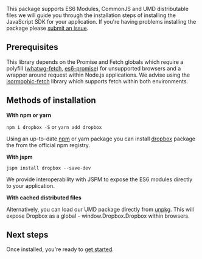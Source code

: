 This package supports ES6 Modules, CommonJS and UMD distributable files we will guide you through the installation steps of installing the JavaScript SDK for your application. If you're having problems installing the package please [submit an issue](https://github.com/dropbox/dropbox-sdk-js/issues).

## Prerequisites
This library depends on the Promise and Fetch globals which require a polyfill ([whatwg-fetch](https://www.npmjs.com/package/whatwg-fetch), [es6-promise](https://www.npmjs.com/package/es6-promise)) for unsupported browsers and a wrapper around request within Node.js applications. We advise using the [isormophic-fetch](https://www.npmjs.com/package/isomorphic-fetch) library which supports fetch within both environments.

## Methods of installation
**With npm or yarn**

`npm i dropbox -S` or `yarn add dropbox`

Using an up-to-date [npm](https://www.npmjs.com/) or yarn package you can install [dropbox](http://dropbox.github.io/dropbox-sdk-js) package the from the official npm registry.


**With jspm**

`jspm install dropbox --save-dev`

We provide interoperability with JSPM to expose the ES6 modules directly to your application.


**With cached distributed files**

Alternatively, you can load our UMD package directly from [unpkg](https://unpkg.com/). This will expose Dropbox as a global - window.Dropbox.Dropbox within browsers.


## Next steps
Once installed, you're ready to [get started](tutorial-Getting%20started.html).
